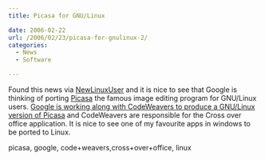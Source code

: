 ```yaml
---
title: Picasa for GNU/Linux

date: 2006-02-22
url: /2006/02/23/picasa-for-gnulinux-2/
categories:
  - News
  - Software

---
```

Found this news via [NewLinuxUser][1] and it is nice to see that Google is thinking of porting [Picasa][2] the famous image editing program for GNU/Linux users. [Google is working along with CodeWeavers to produce a GNU/Linux version of Picasa][3] and CodeWeavers are responsible for the Cross over office application. It is nice to see one of my favourite apps in windows to be ported to Linux.

<tags>picasa, google, code+weavers,cross+over+office, linux</tags>

 [1]: http://www.newlinuxuser.com/the-free-world-picassa-coming-to-gnulinux/
 [2]: http://picasa.google.com/
 [3]: http://www.eweek.com/article2/0,1759,1926385,00.asp?kc=EWRSS03129TX1K0000616